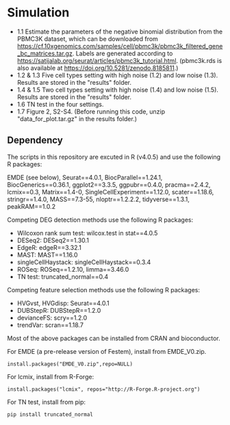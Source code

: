 # Simulation

- 1.1 Estimate the parameters of the negative binomial distribution from the PBMC3K dataset, which can be downloaded from https://cf.10xgenomics.com/samples/cell/pbmc3k/pbmc3k_filtered_gene_bc_matrices.tar.gz. Labels are generated according to https://satijalab.org/seurat/articles/pbmc3k_tutorial.html. (pbmc3k.rds is also available at https://doi.org/10.5281/zenodo.8185811.)
- 1.2 & 1.3 Five cell types setting with high noise (1.2) and low noise (1.3). Results are stored in the "results" folder.
- 1.4 & 1.5 Two cell types setting with high noise (1.4) and low noise (1.5). Results are stored in the "results" folder.
- 1.6 TN test in the four settings.
- 1.7 Figure 2, S2-S4. (Before running this code, unzip "data_for_plot.tar.gz" in the results folder.)

## Dependency
The scripts in this repository are excuted in R (v4.0.5) and use the following R packages:

EMDE (see below), Seurat==4.0.1, BiocParallel==1.24.1, BiocGenerics==0.36.1, ggplot2==3.3.5, ggpubr==0.4.0, pracma==2.4.2, lcmix==0.3, Matrix==1.4-0, SingleCellExperiment==1.12.0, scater==1.18.6, stringr==1.4.0, MASS==7.3-55, nloptr==1.2.2.2, tidyverse==1.3.1, peakRAM==1.0.2

Competing DEG detection methods use the following R packages:

  - Wilcoxon rank sum test: wilcox.test in stat==4.0.5
  - DESeq2: DESeq2==1.30.1
  - EdgeR: edgeR==3.32.1
  - MAST: MAST==1.16.0
  - singleCellHaystack: singleCellHaystack==0.3.4
  - ROSeq: ROSeq==1.2.10, limma==3.46.0
  - TN test: truncated_normal==0.4

Competing feature selection methods use the following R packages:

  - HVGvst, HVGdisp: Seurat==4.0.1
  - DUBStepR: DUBStepR==1.2.0
  - devianceFS: scry==1.2.0
  - trendVar: scran==1.18.7

Most of the above packages can be installed from CRAN and bioconductor. 

For EMDE (a pre-release version of Festem), install from EMDE_V0.zip. 
```
install.packages("EMDE_V0.zip",repo=NULL)
```

For lcmix, install from R-Forge:
```
install.packages("lcmix", repos="http://R-Forge.R-project.org")
```

For TN test, install from pip:
```
pip install truncated_normal
```


